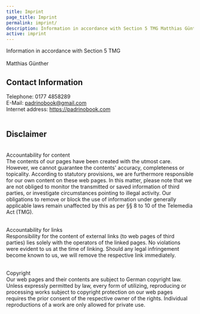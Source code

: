 ```yaml
---
title: Imprint
page_title: Imprint
permalink: imprint/
description: Information in accordance with Section 5 TMG Matthias Günther - all the text and data is here is generated by eRecht-24
active: imprint
---
```

Information in accordance with Section 5 TMG
<br><br>Matthias Günther
<br>

<h2>Contact Information</h2>
Telephone: 0177 4858289<br>E-Mail: <a href="mailto:padrinobook@gmail.com">padrinobook@gmail.com</a><br>Internet address: <a href="https://padrinobook.com" target="_blank">https://padrinobook.com</a><br><br>

<h2>Disclaimer</h2>
<br>Accountability for content<br>
The contents of our pages have been created with the utmost care. However, we cannot guarantee the contents'
accuracy, completeness or topicality. According to statutory provisions, we are furthermore responsible for
our own content on these web pages. In this matter, please note that we are not obliged to monitor
the transmitted or saved information of third parties, or investigate circumstances pointing to illegal activity.
Our obligations to remove or block the use of information under generally applicable laws remain unaffected by this as per
§§ 8 to 10 of the Telemedia Act (TMG).

<br>Accountability for links<br>
Responsibility for the content of
external links (to web pages of third parties) lies solely with the operators of the linked pages. No violations were
evident to us at the time of linking. Should any legal infringement become known to us, we will remove the respective
link immediately.

<br>Copyright<br>
Our web pages and their contents are subject to German copyright law. Unless
expressly permitted by law, every form of utilizing, reproducing or processing
works subject to copyright protection on our web pages requires the prior consent of the respective owner of the rights.
Individual reproductions of a work are only allowed for private use.
